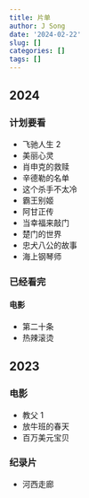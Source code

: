 ```yaml
---
title: 片单
author: J Song
date: '2024-02-22'
slug: []
categories: []
tags: []
---
```

## 2024 
### 计划要看
- 飞驰人生 2
- 美丽心灵
- 肖申克的救赎
- 辛德勒的名单
- 这个杀手不太冷
- 霸王别姬
- 阿甘正传
- 当幸福来敲门
- 楚门的世界
- 忠犬八公的故事
- 海上钢琴师
### 已经看完
#### 电影
- 第二十条
- 热辣滚烫

## 2023 

### 电影
- 教父 1
- 放牛班的春天
- 百万美元宝贝
### 纪录片
- 河西走廊
